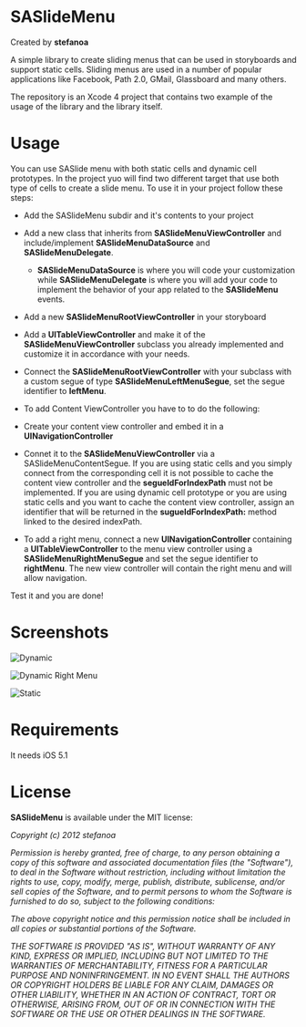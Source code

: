 # SASlideMenu

Created by **stefanoa**

A simple library to create sliding menus that can be used in storyboards and support static cells. Sliding menus are used in a number of popular applications like Facebook, Path 2.0, GMail, Glassboard and many others.

The repository is an Xcode 4 project that contains two example of the usage of the library and the library itself.

# Usage
You can use SASlide menu with both static cells and dynamic cell prototypes. In the project yuo will find two different target that use both type of cells to create a slide menu.
To use it in your project follow these steps:
* Add the SASlideMenu subdir and it's contents to your project
* Add a new class that inherits from **SASlideMenuViewController** and include/implement **SASlideMenuDataSource** and **SASlideMenuDelegate**.
  * **SASlideMenuDataSource** is where you will code your customization while **SASlideMenuDelegate** is where you will add your code to implement the behavior of your app related to the **SASlideMenu** events.

* Add a new **SASlideMenuRootViewController** in your storyboard
* Add a **UITableViewController** and make it of the **SASlideMenuViewController** subclass you already implemented and customize it in accordance with your needs.
* Connect the **SASlideMenuRootViewController** with your subclass with a custom segue of type **SASlideMenuLeftMenuSegue**, set the segue identifier to **leftMenu**.
* To add Content ViewController you have to to do the following:
 * Create your content view controller and embed it in a **UINavigationController**
 * Connet it to the **SASlideMenuViewController** via a SASlideMenuContentSegue. If you are using static cells and you simply connect from the corresponding cell it is not possible to cache the content view controller and the **segueIdForIndexPath** must not be implemented. If you are using dynamic cell prototype or you are using static cells and you want to cache the content view controller, assign an identifier that will be returned in the **sugueIdForIndexPath:** method linked to the desired indexPath.
* To add a right menu, connect a new **UINavigationController** containing a **UITableViewController** to the menu view controller using a **SASlideMenuRightMenuSegue** and set the segue identifier to **rightMenu**. The new view controller will contain the right menu and will allow navigation.

Test it and you are done!


# Screenshots
![Dynamic](https://raw.github.com/stefanoa/SASlideMenu/master/SASlideMenu/Screenshot-Dynamic-Menu.png)

![Dynamic Right Menu](https://raw.github.com/stefanoa/SASlideMenu/master/SASlideMenu/Screenshot-Dynamic-Right.png)

![Static](https://raw.github.com/stefanoa/SASlideMenu/master/SASlideMenu/Screenshot-Static-Menu.png)

# Requirements

It needs iOS 5.1
# License

**SASlideMenu** is available under the MIT license:

*Copyright (c) 2012 stefanoa*

*Permission is hereby granted, free of charge, to any person obtaining a copy*
*of this software and associated documentation files (the "Software"), to deal*
*in the Software without restriction, including without limitation the rights*
*to use, copy, modify, merge, publish, distribute, sublicense, and/or sell*
*copies of the Software, and to permit persons to whom the Software is*
*furnished to do so, subject to the following conditions:*

*The above copyright notice and this permission notice shall be included in*
*all copies or substantial portions of the Software.*

*THE SOFTWARE IS PROVIDED "AS IS", WITHOUT WARRANTY OF ANY KIND, EXPRESS OR*
*IMPLIED, INCLUDING BUT NOT LIMITED TO THE WARRANTIES OF MERCHANTABILITY,*
*FITNESS FOR A PARTICULAR PURPOSE AND NONINFRINGEMENT. IN NO EVENT SHALL THE*
*AUTHORS OR COPYRIGHT HOLDERS BE LIABLE FOR ANY CLAIM, DAMAGES OR OTHER*
*LIABILITY, WHETHER IN AN ACTION OF CONTRACT, TORT OR OTHERWISE, ARISING FROM,*
*OUT OF OR IN CONNECTION WITH THE SOFTWARE OR THE USE OR OTHER DEALINGS IN*
*THE SOFTWARE.*
